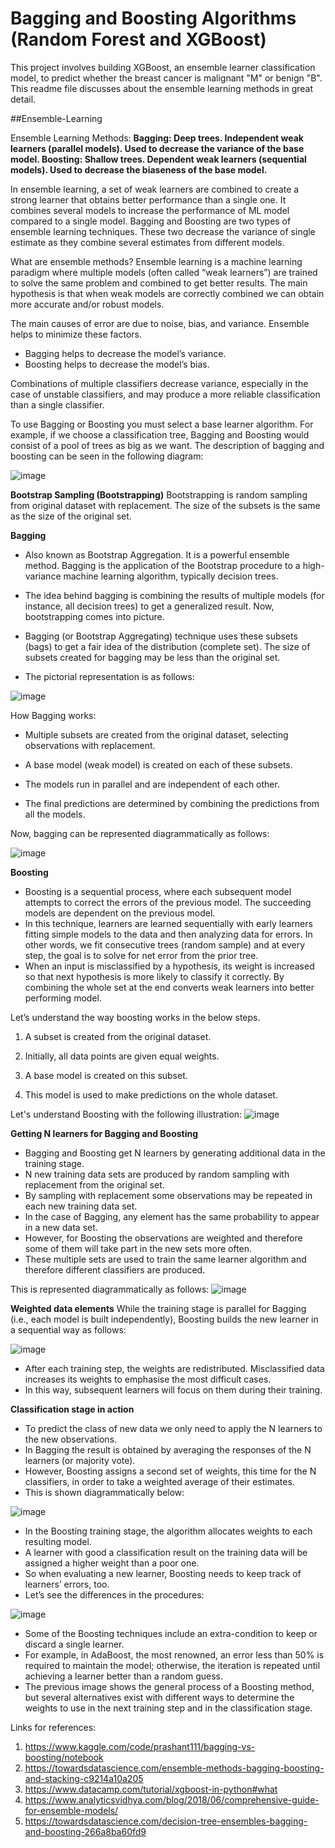 # Bagging and Boosting Algorithms (Random Forest and XGBoost)

This project involves building XGBoost, an ensemble learner classification model, to predict whether the breast cancer is malignant "M" or benign "B". This readme file discusses about the ensemble learning methods in great detail.

##Ensemble-Learning

Ensemble Learning Methods:
**Bagging: Deep trees. Independent weak learners (parallel models). Used to decrease the variance of the base model.
Boosting: Shallow trees. Dependent weak learners (sequential models). Used to decrease the biaseness of the base model.**

In ensemble learning, a set of weak learners are combined to create a strong learner that obtains better performance than a single one. It combines several models to increase the performance of ML model compared to a single model. Bagging and Boosting are two types of ensemble learning techniques. These two decrease the variance of single estimate as they combine several estimates from different models.

What are ensemble methods?
Ensemble learning is a machine learning paradigm where multiple models (often called “weak learners”) are trained to solve the same problem and combined to get better results. The main hypothesis is that when weak models are correctly combined we can obtain more accurate and/or robust models.

The main causes of error are due to noise, bias, and variance. Ensemble helps to minimize these factors.

+ Bagging helps to decrease the model’s variance.
+ Boosting helps to decrease the model’s bias.

Combinations of multiple classifiers decrease variance, especially in the case of unstable classifiers, and may produce a more reliable classification than a single classifier.

To use Bagging or Boosting you must select a base learner algorithm. For example, if we choose a classification tree, Bagging and Boosting would consist of a pool of trees as big as we want. The description of bagging and boosting can be seen in the following diagram:

![image](https://user-images.githubusercontent.com/96954071/173231121-4aaf0a75-5e3c-4e7e-a0bd-63efdab82a0d.png)

**Bootstrap Sampling (Bootstrapping)**
Bootstrapping is random sampling from original dataset with replacement. The size of the subsets is the same as the size of the original set.

**Bagging**
+ Also known as Bootstrap Aggregation. It is a powerful ensemble method. Bagging is the application of the Bootstrap procedure to a high-variance machine learning algorithm, typically decision trees.

+ The idea behind bagging is combining the results of multiple models (for instance, all decision trees) to get a generalized result. Now, bootstrapping comes into picture.

+ Bagging (or Bootstrap Aggregating) technique uses these subsets (bags) to get a fair idea of the distribution (complete set). The size of subsets created for bagging may be less than the original set.

+ The pictorial representation is as follows:

![image](https://user-images.githubusercontent.com/96954071/173240546-7ea9d5f3-aa22-4bbe-aa4c-ed9afe879189.png)

How Bagging works:

+ Multiple subsets are created from the original dataset, selecting observations with replacement.

+ A base model (weak model) is created on each of these subsets.

+ The models run in parallel and are independent of each other.

+ The final predictions are determined by combining the predictions from all the models.

Now, bagging can be represented diagrammatically as follows:

![image](https://user-images.githubusercontent.com/96954071/173240617-1a9d2e9a-9cb7-46fe-9112-3f489adcc5ac.png)

**Boosting**

* Boosting is a sequential process, where each subsequent model attempts to correct the errors of the previous model. The succeeding models are dependent on the previous model.
* In this technique, learners are learned sequentially with early learners fitting simple models to the data and then analyzing data for errors. In other words, we fit consecutive trees (random sample) and at every step, the goal is to solve for net error from the prior tree.
* When an input is misclassified by a hypothesis, its weight is increased so that next hypothesis is more likely to classify it correctly. By combining the whole set at the end converts weak learners into better performing model.
 
Let’s understand the way boosting works in the below steps.

1. A subset is created from the original dataset.

2. Initially, all data points are given equal weights.

3. A base model is created on this subset.

4. This model is used to make predictions on the whole dataset.

Let's understand Boosting with the following illustration:
![image](https://user-images.githubusercontent.com/96954071/173283063-f549805b-3fdc-467c-a997-179be2905d51.png)

**Getting N learners for Bagging and Boosting**

+ Bagging and Boosting get N learners by generating additional data in the training stage.
+ N new training data sets are produced by random sampling with replacement from the original set.
+ By sampling with replacement some observations may be repeated in each new training data set.
+ In the case of Bagging, any element has the same probability to appear in a new data set.
+ However, for Boosting the observations are weighted and therefore some of them will take part in the new sets more often.
+ These multiple sets are used to train the same learner algorithm and therefore different classifiers are produced.

This is represented diagrammatically as follows:
![image](https://user-images.githubusercontent.com/96954071/173543234-203158bd-c016-4ce8-81ad-8b2fddcbf2bb.png)

**Weighted data elements**
While the training stage is parallel for Bagging (i.e., each model is built independently), Boosting builds the new learner in a sequential way as follows:

![image](https://user-images.githubusercontent.com/96954071/173543653-44118298-ddc2-4223-8183-9a0f67f47e37.png)

+ After each training step, the weights are redistributed. Misclassified data increases its weights to emphasise the most difficult cases.
+ In this way, subsequent learners will focus on them during their training.

**Classification stage in action**
+ To predict the class of new data we only need to apply the N learners to the new observations.
+ In Bagging the result is obtained by averaging the responses of the N learners (or majority vote).
+ However, Boosting assigns a second set of weights, this time for the N classifiers, in order to take a weighted average of their estimates.
+ This is shown diagrammatically below:

![image](https://user-images.githubusercontent.com/96954071/173544611-db5567dd-3f92-40c9-b192-3124f6259efc.png)

+ In the Boosting training stage, the algorithm allocates weights to each resulting model.
+ A learner with good a classification result on the training data will be assigned a higher weight than a poor one.
+ So when evaluating a new learner, Boosting needs to keep track of learners’ errors, too.
+ Let’s see the differences in the procedures:

![image](https://user-images.githubusercontent.com/96954071/173545480-d0e09331-b6ef-4673-b1eb-ef7de06d2a77.png)

+ Some of the Boosting techniques include an extra-condition to keep or discard a single learner.
+ For example, in AdaBoost, the most renowned, an error less than 50% is required to maintain the model; otherwise, the iteration is repeated until achieving a learner better than a random guess.
+ The previous image shows the general process of a Boosting method, but several alternatives exist with different ways to determine the weights to use in the next training step and in the classification stage.

Links for references:
1. https://www.kaggle.com/code/prashant111/bagging-vs-boosting/notebook
2. https://towardsdatascience.com/ensemble-methods-bagging-boosting-and-stacking-c9214a10a205
3. https://www.datacamp.com/tutorial/xgboost-in-python#what
4. https://www.analyticsvidhya.com/blog/2018/06/comprehensive-guide-for-ensemble-models/
5. https://towardsdatascience.com/decision-tree-ensembles-bagging-and-boosting-266a8ba60fd9




